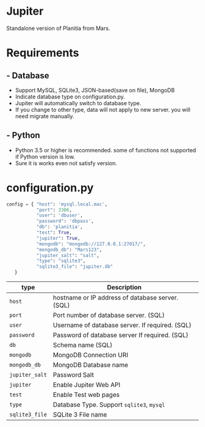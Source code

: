 # Jupiter

Standalone version of Planitia from Mars.

# Requirements
## - Database
 - Support MySQL, SQLite3, JSON-based(save on file), MongoDB
 - Indicate database type on configuration.py. 
 - Jupiter will automatically switch to database type.
 - If you change to other type, data will not apply to new server. you will need migrate manually.
## - Python
 - Python 3.5 or higher is recommended. some of functions not supported if Python version is low.
 - Sure it is works even not satisfy version.  
 
# configuration.py
```python
config = { "host": 'mysql.local.mac',
           "port": 3306,
           "user": 'dbuser',
           "password": 'dbpass',
           "db": 'planitia',
           "test": True,
           "jupiter": True,
           "mongodb": "mongodb://127.0.0.1:27017/",
           "mongodb_db": "Mars123",
           "jupiter_salt": "salt",
           "type": "sqlite3",
           "sqlite3_file": "jupiter.db"
   }
```
|type|Description|
|---|---|
|`host`|hostname or IP address of database server. (SQL)
|`port`|Port number of database server. (SQL)|
|`user`|Username of database server. If required. (SQL)
|`password`|Password of database server If required. (SQL)
|`db`|Schema name (SQL)
|`mongodb`| MongoDB Connection URI
|`mongodb_db`| MongoDB Database name
|`jupiter_salt`|Password Salt
|`jupiter`| Enable Jupiter Web API
|`test`| Enable Test web pages
|`type`| Database Type. Support `sqlite3`, `mysql`
|`sqlite3_file`| SQLite 3 File name

